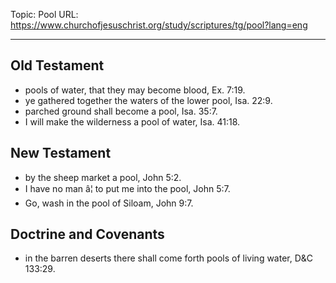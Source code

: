 Topic: Pool
URL: https://www.churchofjesuschrist.org/study/scriptures/tg/pool?lang=eng

---

## Old Testament

- pools of water, that they may become blood, Ex. 7:19.
- ye gathered together the waters of the lower pool, Isa. 22:9.
- parched ground shall become a pool, Isa. 35:7.
- I will make the wilderness a pool of water, Isa. 41:18.

## New Testament

- by the sheep market a pool, John 5:2.
- I have no man â¦ to put me into the pool, John 5:7.
- Go, wash in the pool of Siloam, John 9:7.

## Doctrine and Covenants

- in the barren deserts there shall come forth pools of living water, D&C 133:29.

